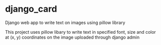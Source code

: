 # django_card
Django web app to write text on images using pillow library

This project uses pillow libary to write text in specified font, size and color at (x, y) coordinates on the image uploaded through django admin
